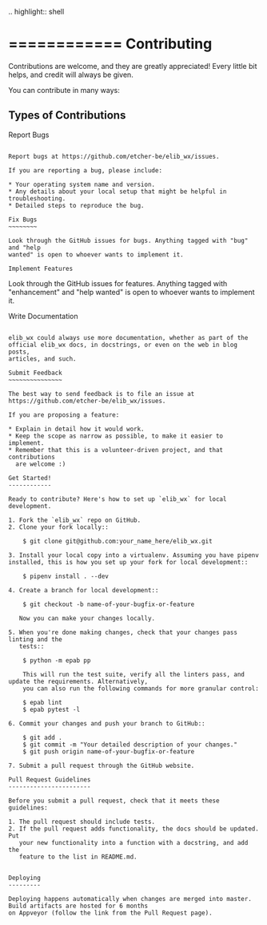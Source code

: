 .. highlight:: shell

============
Contributing
============

Contributions are welcome, and they are greatly appreciated! Every little bit
helps, and credit will always be given.

You can contribute in many ways:

Types of Contributions
----------------------

Report Bugs
~~~~~~~~~~~

Report bugs at https://github.com/etcher-be/elib_wx/issues.

If you are reporting a bug, please include:

* Your operating system name and version.
* Any details about your local setup that might be helpful in troubleshooting.
* Detailed steps to reproduce the bug.

Fix Bugs
~~~~~~~~

Look through the GitHub issues for bugs. Anything tagged with "bug" and "help
wanted" is open to whoever wants to implement it.

Implement Features
~~~~~~~~~~~~~~~~~~

Look through the GitHub issues for features. Anything tagged with "enhancement"
and "help wanted" is open to whoever wants to implement it.

Write Documentation
~~~~~~~~~~~~~~~~~~~

elib_wx could always use more documentation, whether as part of the
official elib_wx docs, in docstrings, or even on the web in blog posts,
articles, and such.

Submit Feedback
~~~~~~~~~~~~~~~

The best way to send feedback is to file an issue at https://github.com/etcher-be/elib_wx/issues.

If you are proposing a feature:

* Explain in detail how it would work.
* Keep the scope as narrow as possible, to make it easier to implement.
* Remember that this is a volunteer-driven project, and that contributions
  are welcome :)

Get Started!
------------

Ready to contribute? Here's how to set up `elib_wx` for local development.

1. Fork the `elib_wx` repo on GitHub.
2. Clone your fork locally::

    $ git clone git@github.com:your_name_here/elib_wx.git

3. Install your local copy into a virtualenv. Assuming you have pipenv installed, this is how you set up your fork for local development::

    $ pipenv install . --dev

4. Create a branch for local development::

    $ git checkout -b name-of-your-bugfix-or-feature

   Now you can make your changes locally.

5. When you're done making changes, check that your changes pass linting and the
   tests::

    $ python -m epab pp

    This will run the test suite, verify all the linters pass, and update the requirements. Alternatively,
    you can also run the following commands for more granular control:

    $ epab lint
    $ epab pytest -l

6. Commit your changes and push your branch to GitHub::

    $ git add .
    $ git commit -m "Your detailed description of your changes."
    $ git push origin name-of-your-bugfix-or-feature

7. Submit a pull request through the GitHub website.

Pull Request Guidelines
-----------------------

Before you submit a pull request, check that it meets these guidelines:

1. The pull request should include tests.
2. If the pull request adds functionality, the docs should be updated. Put
   your new functionality into a function with a docstring, and add the
   feature to the list in README.md.


Deploying
---------

Deploying happens automatically when changes are merged into master. Build artifacts are hosted for 6 months
on Appveyor (follow the link from the Pull Request page).
